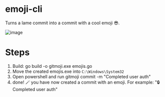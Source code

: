 # emoji-cli

Turns a lame commit into a commit with a cool emoji 😎.

![image](https://github.com/user-attachments/assets/32a30206-891e-4c24-80d8-915a20a4766a)

# Steps
1. Build: go build -o gitmoji.exe emojis.go
2. Move the created emojis.exe into `C:\Windows\System32`
3. Open powershell and run gitmoji commit -m "Completed user auth"
4. done! 🪄 you have now created a commit with an emoji. For example: "🔒 Completed user auth"
